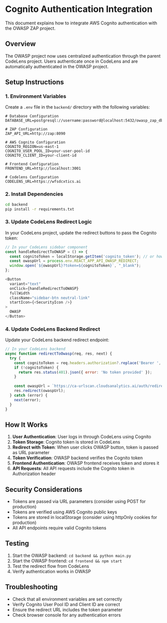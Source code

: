 # Cognito Authentication Integration

This document explains how to integrate AWS Cognito authentication with the OWASP ZAP project.

## Overview

The OWASP project now uses centralized authentication through the parent CodeLens project. Users authenticate once in CodeLens and are automatically authenticated in the OWASP project.

## Setup Instructions

### 1. Environment Variables

Create a `.env` file in the `backend/` directory with the following variables:

```env
# Database Configuration
DATABASE_URL=postgresql://username:password@localhost:5432/owasp_zap_db

# ZAP Configuration
ZAP_API_URL=http://zap:8090

# AWS Cognito Configuration
COGNITO_REGION=us-east-1
COGNITO_USER_POOL_ID=your-user-pool-id
COGNITO_CLIENT_ID=your-client-id

# Frontend Configuration
FRONTEND_URL=http://localhost:3001

# Codelens Configuration
CODELENS_URL=https://wfsdcxtics.ai
```

### 2. Install Dependencies

```bash
cd backend
pip install -r requirements.txt
```

### 3. Update CodeLens Redirect Logic

In your CodeLens project, update the redirect buttons to pass the Cognito token:

```javascript
// In your CodeLens sidebar component
const handleRedirectToOWASP = () => {
  const cognitoToken = localStorage.getItem('cognito_token'); // or however you store the token
  const owaspUrl = process.env.REACT_APP_API_OWASP_REDIRECT;
  window.open(`${owaspUrl}?token=${cognitoToken}`, "_blank");
};

<Button
  variant="text"
  onClick={handleRedirectToOWASP}
  fullWidth
  className="sidebar-btn neutral-link"
  startIcon={<SecurityIcon />}
>
  OWASP
</Button>
```

### 4. Update CodeLens Backend Redirect

Update your CodeLens backend redirect endpoint:

```javascript
// In your CodeLens backend
async function redirectToOwasp(req, res, next) {
  try {
    const cognitoToken = req.headers.authorization?.replace('Bearer ', '');
    if (!cognitoToken) {
      return res.status(401).json({ error: 'No token provided' });
    }
    
    const owaspUrl = `https://ca-urlscan.cloudsanalytics.ai/auth/redirect?token=${cognitoToken}`;
    res.redirect(owaspUrl);
  } catch (error) {
    next(error);
  }
}
```

## How It Works

1. **User Authentication**: User logs in through CodeLens using Cognito
2. **Token Storage**: Cognito token is stored in CodeLens
3. **Redirect with Token**: When user clicks OWASP button, token is passed as URL parameter
4. **Token Verification**: OWASP backend verifies the Cognito token
5. **Frontend Authentication**: OWASP frontend receives token and stores it
6. **API Requests**: All API requests include the Cognito token in Authorization header

## Security Considerations

- Tokens are passed via URL parameters (consider using POST for production)
- Tokens are verified using AWS Cognito public keys
- Tokens are stored in localStorage (consider using httpOnly cookies for production)
- All API endpoints require valid Cognito tokens

## Testing

1. Start the OWASP backend: `cd backend && python main.py`
2. Start the OWASP frontend: `cd frontend && npm start`
3. Test the redirect flow from CodeLens
4. Verify authentication works in OWASP

## Troubleshooting

- Check that all environment variables are set correctly
- Verify Cognito User Pool ID and Client ID are correct
- Ensure the redirect URL includes the token parameter
- Check browser console for any authentication errors
